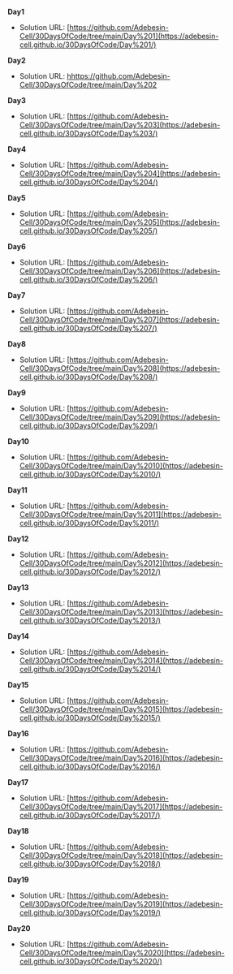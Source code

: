 **Day1**

- Solution URL: [https://github.com/Adebesin-Cell/30DaysOfCode/tree/main/Day%201](https://adebesin-cell.github.io/30DaysOfCode/Day%201/)

**Day2**

- Solution URL: [hhttps://github.com/Adebesin-Cell/30DaysOfCode/tree/main/Day%202](https://adebesin-cell.github.io/30DaysOfCode/Day%202/)

**Day3**

- Solution URL: [https://github.com/Adebesin-Cell/30DaysOfCode/tree/main/Day%203](https://adebesin-cell.github.io/30DaysOfCode/Day%203/)

**Day4**

- Solution URL: [https://github.com/Adebesin-Cell/30DaysOfCode/tree/main/Day%204](https://adebesin-cell.github.io/30DaysOfCode/Day%204/)

**Day5**

- Solution URL: [https://github.com/Adebesin-Cell/30DaysOfCode/tree/main/Day%205](https://adebesin-cell.github.io/30DaysOfCode/Day%205/)

**Day6**

- Solution URL: [https://github.com/Adebesin-Cell/30DaysOfCode/tree/main/Day%206](https://adebesin-cell.github.io/30DaysOfCode/Day%206/)

**Day7**

- Solution URL: [https://github.com/Adebesin-Cell/30DaysOfCode/tree/main/Day%207](https://adebesin-cell.github.io/30DaysOfCode/Day%207/)

**Day8**

- Solution URL: [https://github.com/Adebesin-Cell/30DaysOfCode/tree/main/Day%208](https://adebesin-cell.github.io/30DaysOfCode/Day%208/)

**Day9**

- Solution URL: [https://github.com/Adebesin-Cell/30DaysOfCode/tree/main/Day%209](https://adebesin-cell.github.io/30DaysOfCode/Day%209/)

**Day10**

- Solution URL: [https://github.com/Adebesin-Cell/30DaysOfCode/tree/main/Day%2010](https://adebesin-cell.github.io/30DaysOfCode/Day%2010/)

**Day11**

- Solution URL: [https://github.com/Adebesin-Cell/30DaysOfCode/tree/main/Day%2011](https://adebesin-cell.github.io/30DaysOfCode/Day%2011/)

**Day12**

- Solution URL: [https://github.com/Adebesin-Cell/30DaysOfCode/tree/main/Day%2012](https://adebesin-cell.github.io/30DaysOfCode/Day%2012/)

**Day13**

- Solution URL: [https://github.com/Adebesin-Cell/30DaysOfCode/tree/main/Day%2013](https://adebesin-cell.github.io/30DaysOfCode/Day%2013/)

**Day14**

- Solution URL: [https://github.com/Adebesin-Cell/30DaysOfCode/tree/main/Day%2014](https://adebesin-cell.github.io/30DaysOfCode/Day%2014/)

**Day15**

- Solution URL: [https://github.com/Adebesin-Cell/30DaysOfCode/tree/main/Day%2015](https://adebesin-cell.github.io/30DaysOfCode/Day%2015/)

**Day16**

- Solution URL: [https://github.com/Adebesin-Cell/30DaysOfCode/tree/main/Day%2016](https://adebesin-cell.github.io/30DaysOfCode/Day%2016/)

**Day17**

- Solution URL: [https://github.com/Adebesin-Cell/30DaysOfCode/tree/main/Day%2017](https://adebesin-cell.github.io/30DaysOfCode/Day%2017/)

**Day18**

- Solution URL: [https://github.com/Adebesin-Cell/30DaysOfCode/tree/main/Day%2018](https://adebesin-cell.github.io/30DaysOfCode/Day%2018/)

**Day19**

- Solution URL: [https://github.com/Adebesin-Cell/30DaysOfCode/tree/main/Day%2019](https://adebesin-cell.github.io/30DaysOfCode/Day%2019/)

**Day20**

- Solution URL: [https://github.com/Adebesin-Cell/30DaysOfCode/tree/main/Day%2020](https://adebesin-cell.github.io/30DaysOfCode/Day%2020/)
